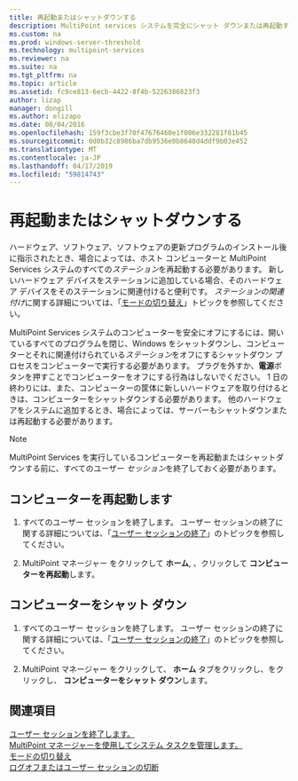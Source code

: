 ```yaml
---
title: 再起動またはシャットダウンする
description: MultiPoint services システムを完全にシャット ダウンまたは再起動する方法について説明します
ms.custom: na
ms.prod: windows-server-threshold
ms.technology: multipoint-services
ms.reviewer: na
ms.suite: na
ms.tgt_pltfrm: na
ms.topic: article
ms.assetid: fc9ce813-6ecb-4422-8f4b-5226386823f3
author: lizap
manager: dongill
ms.author: elizapo
ms.date: 08/04/2016
ms.openlocfilehash: 159f3cbe3f70f47676460e1f006e332281f81b45
ms.sourcegitcommit: 0d0b32c8986ba7db9536e0b8648d4ddf9b03e452
ms.translationtype: MT
ms.contentlocale: ja-JP
ms.lasthandoff: 04/17/2019
ms.locfileid: "59814743"
---
```

# <a name="restart-or-shut-down"></a>再起動またはシャットダウンする
ハードウェア、ソフトウェア、ソフトウェアの更新プログラムのインストール後に指示されたとき、場合によっては、ホスト コンピューターと MultiPoint Services システムのすべての*ステーション*を再起動する必要があります。 新しいハードウェア デバイスをステーションに追加している場合、そのハードウェア デバイスをそのステーションに関連付けると便利です。 *ステーションの関連付け*に関する詳細については、「[モードの切り替え](Switch-Between-Modes.md)」トピックを参照してください。  
  
MultiPoint Services システムのコンピューターを安全にオフにするには、開いているすべてのプログラムを閉じ、Windows をシャットダウンし、コンピューターとそれに関連付けられている*ステーション*をオフにするシャットダウン プロセスをコンピューターで実行する必要があります。 プラグを外すか、**電源**ボタンを押すことでコンピューターをオフにする行為はしないでください。 1 日の終わりには、また、コンピューターの筐体に新しいハードウェアを取り付けるときは、コンピューターをシャットダウンする必要があります。  他のハードウェアをシステムに追加するとき、場合によっては、サーバーもシャットダウンまたは再起動する必要があります。  
  
> [!NOTE]  
> MultiPoint Services を実行しているコンピューターを再起動またはシャットダウンする前に、すべてのユーザー *セッション*を終了しておく必要があります。  
  
## <a name="restart-the-computer"></a>コンピューターを再起動します  
  
1.  すべてのユーザー セッションを終了します。 ユーザー セッションの終了に関する詳細については、「[ユーザー セッションの終了](End-a-User-Session.md)」のトピックを参照してください。  
  
2.  MultiPoint マネージャー をクリックして **ホーム**, 、クリックして **コンピューターを再起動**します。  
  
## <a name="shut-down-the-computer"></a>コンピューターをシャット ダウン  
  
1.  すべてのユーザー セッションを終了します。 ユーザー セッションの終了に関する詳細については、「[ユーザー セッションの終了](End-a-User-Session.md)」のトピックを参照してください。  
  
2.  MultiPoint マネージャー をクリックして、 **ホーム** タブをクリックし、をクリックし、 **コンピューターをシャット ダウン**します。  
  
## <a name="see-also"></a>関連項目  
[ユーザー セッションを終了します。](End-a-User-Session.md)  
[MultiPoint マネージャーを使用してシステム タスクを管理します。](Manage-System-Tasks-Using-MultiPoint-Manager.md)  
[モードの切り替え](Switch-Between-Modes.md)  
[ログオフまたはユーザー セッションの切断](Log-off-or-Disconnect-User-Sessions.md)